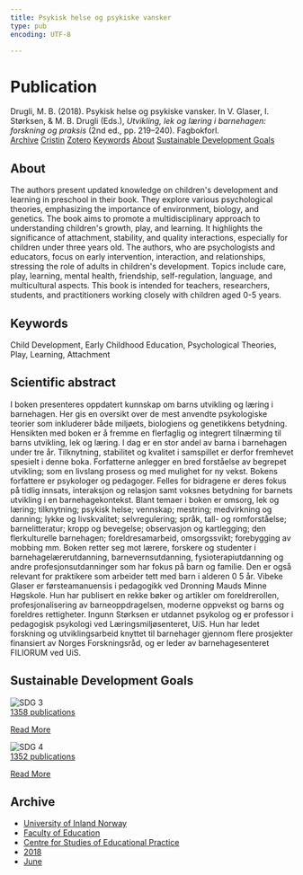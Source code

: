 ```yaml
---
title: Psykisk helse og psykiske vansker
type: pub
encoding: UTF-8

---
```

<h1>Publication</h1>
<article id="csl-bib-container-8ZAXZNKL" class="csl-bib-container">
  <div class="csl-bib-body"> <div class="csl-entry">Drugli, M. B. (2018). Psykisk helse og psykiske vansker. In V. Glaser, I. Størksen, &#38; M. B. Drugli (Eds.), <i>Utvikling, lek og læring i barnehagen: forskning og praksis</i> (2nd ed., pp. 219–240). Fagbokforl.</div> </div>
  <div class="csl-bib-buttons">
    <a href="#taxonomy-article-8ZAXZNKL" alt="archive" class="csl-bib-button">Archive</a>
    <a href="https://app.cristin.no/results/show.jsf?id=1594597" alt="Cristin" class="csl-bib-button">Cristin</a>
    <a href="http://zotero.org/groups/5881554/items/8ZAXZNKL" alt="Zotero" class="csl-bib-button">Zotero</a>
    <a href="#keywords-article-8ZAXZNKL" alt="keywords" class="csl-bib-button">Keywords</a>
    <a href="#about-article-8ZAXZNKL" alt="about_pub" class="csl-bib-button">About</a>
    <a href="#sdg-article-8ZAXZNKL" alt="sdg" class="csl-bib-button">Sustainable Development Goals</a>
  </div>
  <div id="csl-bib-meta-container-8ZAXZNKL"></div>
</article>
<div id="csl-bib-meta-8ZAXZNKL" class="csl-bib-meta">
  <article id="about-article-8ZAXZNKL" class="about_pub-article">
    <h1>About</h1>
    The authors present updated knowledge on children's development and learning in preschool in their book. They explore various psychological theories, emphasizing the importance of environment, biology, and genetics. The book aims to promote a multidisciplinary approach to understanding children's growth, play, and learning. It highlights the significance of attachment, stability, and quality interactions, especially for children under three years old. The authors, who are psychologists and educators, focus on early intervention, interaction, and relationships, stressing the role of adults in children's development. Topics include care, play, learning, mental health, friendship, self-regulation, language, and multicultural aspects. This book is intended for teachers, researchers, students, and practitioners working closely with children aged 0-5 years.
  </article>
  <article id="keywords-article-8ZAXZNKL" class="keywords-article">
    <h1>Keywords</h1>
    Child Development, Early Childhood Education, Psychological Theories, Play, Learning, Attachment
  </article>
  <article id="abstract-article-8ZAXZNKL" class="abstract-article">
    <h1>Scientific abstract</h1>
    I boken presenteres oppdatert kunnskap om barns utvikling og læring i barnehagen. Her gis en oversikt over de mest anvendte psykologiske teorier som inkluderer både miljøets, biologiens og genetikkens betydning. Hensikten med boken er å fremme en flerfaglig og integrert tilnærming til barns utvikling, lek og læring. I dag er en stor andel av barna i barnehagen under tre år. Tilknytning, stabilitet og kvalitet i samspillet er derfor fremhevet spesielt i denne boka. Forfatterne anlegger en bred forståelse av begrepet utvikling; som en livslang prosess og med mulighet for ny vekst. Bokens forfattere er psykologer og pedagoger. Felles for bidragene er deres fokus på tidlig innsats, interaksjon og relasjon samt voksnes betydning for barnets utvikling i en barnehagekontekst. Blant temaer i boken er omsorg, lek og læring; tilknytning; psykisk helse; vennskap; mestring; medvirkning og danning; lykke og livskvalitet; selvregulering; språk, tall- og romforståelse; barnelitteratur; kropp og bevegelse; observasjon og kartlegging; den flerkulturelle barnehagen; foreldresamarbeid, omsorgssvikt; forebygging av mobbing mm. Boken retter seg mot lærere, forskere og studenter i barnehagelærerutdanning, barnevernsutdanning, fysioterapiutdanning og andre profesjonsutdanninger som har fokus på barn og familie. Den er også relevant for praktikere som arbeider tett med barn i alderen 0 5 år. Vibeke Glaser er førsteamanuensis i pedagogikk ved Dronning Mauds Minne Høgskole. Hun har publisert en rekke bøker og artikler om foreldrerollen, profesjonalisering av barneoppdragelsen, moderne oppvekst og barns og foreldres rettigheter. Ingunn Størksen er utdannet psykolog og er professor i pedagogisk psykologi ved Læringsmiljøsenteret, UiS. Hun har ledet forskning og utviklingsarbeid knyttet til barnehager gjennom flere prosjekter finansiert av Norges Forskningsråd, og er leder av barnehagesenteret FILIORUM ved UiS.
  </article>
  <article id="sdg-article-8ZAXZNKL" class="sdg-article">
    <h1>Sustainable Development Goals</h1>
    <div class="sdg-container"><div id="sdg3" class="sdg">
        <img src="{{< params subfolder >}}images/sdg/sdg03_en.png" class="image" alt="SDG 3">
        <div class="sdg-overlay">
          <a href="{{< params subfolder >}}en/archive/?sdg=3#archive" class="sdg-publication-count"><span>1358</span> publications</a>
          <p><a href="https://sdgs.un.org/goals/goal3" class="sdg-read-more">Read More</a></p>
        </div>
      </div> <div id="sdg4" class="sdg">
        <img src="{{< params subfolder >}}images/sdg/sdg04_en.png" class="image" alt="SDG 4">
        <div class="sdg-overlay">
          <a href="{{< params subfolder >}}en/archive/?sdg=4#archive" class="sdg-publication-count"><span>1352</span> publications</a>
          <p><a href="https://sdgs.un.org/goals/goal4" class="sdg-read-more">Read More</a></p>
        </div>
      </div></div>
  </article>
  <article id="taxonomy-article-8ZAXZNKL" class="taxonomy-article">
    <h1>Archive</h1>
    <ul>
      <li><a href="{{< params subfolder >}}en/archive/?key=3DCRN523">University of Inland Norway</a></li>
      <li><a href="{{< params subfolder >}}en/archive/?key=WYNZA47F">Faculty of Education</a></li>
      <li><a href="{{< params subfolder >}}en/archive/?key=G3SEU2Z2">Centre for Studies of Educational Practice</a></li>
      <li><a href="{{< params subfolder >}}en/archive/?key=KYPZHSL2">2018</a></li>
      <li><a href="{{< params subfolder >}}en/archive/?key=6R6WAEWK">June</a></li>
    </ul>
  </article>
</div>
